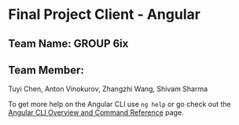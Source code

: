 # Final Project Client - Angular

## Team Name: GROUP 6ix

## Team Member:
Tuyi Chen, Anton Vinokurov, Zhangzhi Wang, Shivam Sharma

To get more help on the Angular CLI use `ng help` or go check out the [Angular CLI Overview and Command Reference](https://angular.io/cli) page.
